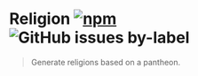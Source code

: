 # Religion [![npm](https://img.shields.io/npm/v/@dunsany/religion)](https://npmjs.org/package/~dunsany/pantheon) ![GitHub issues by-label](https://img.shields.io/github/issues/Renddslow/dunsany/religion)

> Generate religions based on a pantheon.
